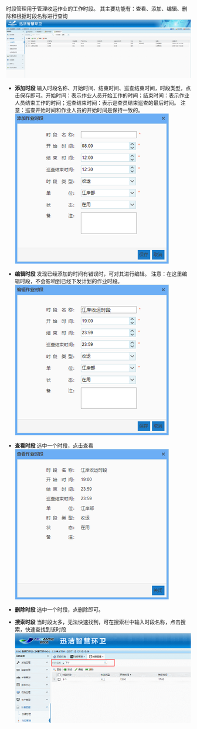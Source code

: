 时段管理用于管理收运作业的工作时段。
其主要功能有：查看、添加、编辑、删除和根据时段名称进行查询
![](images/screenshot_1578296088117.png)
* **添加时段**
输入时段名称、开始时间、结束时间、巡查结束时间，时段类型，点击保存即可。开始时间：表示作业人员开始工作的时间；结束时间：表示作业人员结束工作的时间；巡查结束时间：表示巡查员结束巡查的最后时间。
注意：巡查开始时间和作业人员的开始时间是保持一致的。
![](images/screenshot_1578296109575.png)

* **编辑时段**
发现已经添加的时间有错误时，可对其进行编辑。
注意：在这里编辑时段，不会影响到已经下发计划的作业时段。
![](images/screenshot_1578296138256.png)

* **查看时段**
选中一个时段，点击查看
![](images/screenshot_1578296161390.png)

* **删除时段**
选中一个时段，点删除即可。

* **搜索时段**
当时段太多，无法快速找到，可在搜索栏中输入时段名称，点击搜索，快速查找到该时段
![](images/时段管理4.png)